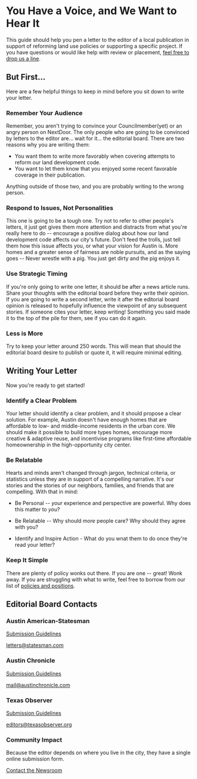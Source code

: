 # You Have a Voice, and We Want to Hear It

This guide should help you pen a letter to the editor of a local publication in support of reforming land use policies or supporting a specific project. If you have questions or would like help with review or placement, [feel free to drop us a line](mailto:tannerblair@outlook.com).

## But First...

Here are a few helpful things to keep in mind before you sit down to write your letter.

### Remember Your Audience

Remember, you aren't trying to convince your Councilmember(yet) or an angry person on NextDoor. The only people who are going to be convinced by letters to the editor are... wait for it... the editorial board. There are two reasons why you are writing them:

- You want them to write more favorably when covering attempts to reform our land development code.
- You want to let them know that you enjoyed some recent favorable coverage in their publication.

Anything outside of those two, and you are probably writing to the wrong person.

### Respond to Issues, Not Personalities

This one is going to be a tough one. Try not to refer to other people's letters, it just get gives them more attention and distracts from what you're really here to do -- encourage a positive dialog about how our land development code affects our city's future. Don't feed the trolls, just tell them how this issue affects you, or what your vision for Austin is. More homes and a greater sense of fairness are noble pursuits, and as the saying goes -- Never wrestle with a pig. You just get dirty and the pig enjoys it.

### Use Strategic Timing

If you're only going to write one letter, it should be after a news article runs. Share your thoughts with the editorial board before they write their opinion. 
If you are going to write a second letter, write it after the editorial board opinion is released to hopefully influence the viewpoint of any subsequent stories.
If someone cites your letter, keep writing! Something you said made it to the top of the pile for them, see if you can do it again.

### Less is More

Try to keep your letter around 250 words. This will mean that should the editorial board desire to publish or quote it, it will require minimal editing.

## Writing Your Letter

Now you're ready to get started!

### Identify a Clear Problem

Your letter should identify a clear problem, and it should propose a clear solution. For example, Austin doesn't have enough homes that are affordable to low- and middle-income residents in the urban core. We should make it possible to build more types homes, encourage more creative & adaptive reuse, and incentivise programs like first-time 
affordable homeownership in the high-opportunity city center.

### Be Relatable

Hearts and minds aren't changed through jargon, technical criteria, or statistics unless they are in support of a compelling narrative. It's our stories and the stories of our neighbors, families, and friends that are compelling. With that in mind:

- Be Personal -- *your* experience and perspective are powerful. Why does this matter to *you*?

- Be Relatable -- Why should *more* people care? Why should they agree with you?

- Identify and Inspire Action - What do you wnat them to do once they're read your letter?

### Keep It Simple

There are plenty of policy wonks out there. If you are one -- great! Wonk away. If you are struggling with what to write, feel free to borrow from our list of [policies and positions](/policies-and-positions).

## Editorial Board Contacts

### Austin American-Statesman

[Submission Guidelines](https://www.statesman.com/article/20141113/news/311139505)

[letters@statesman.com](mailto:letters@statesman.com)

### Austin Chronicle

[Submission Guidelines](https://www.austinchronicle.com/feedback/)

[mail@austinchronicle.com](mailto:mail@austinchronicle.com)

### Texas Observer

[Submission Guidelines](https://www.texasobserver.org/contact/)

[editors@texasobserver.org](mailto:editors@texasobserver.org)

### Community Impact

Because the editor depends on where you live in the city, they have a single online submission form.

[Contact the Newsroom](https://communityimpact.com/corporate-contact-newsroom/)
